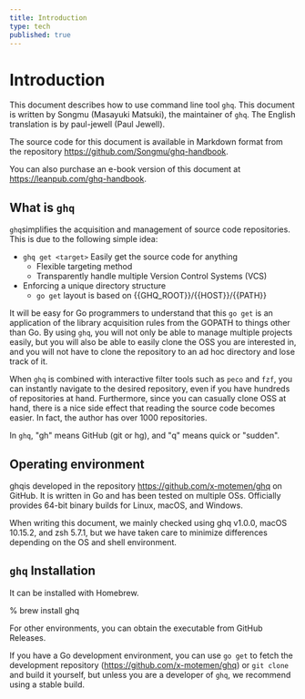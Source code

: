 ```yaml
---
title: Introduction
type: tech
published: true
---
```


# Introduction

This document describes how to use command line tool `ghq`. This document is written by Songmu (Masayuki Matsuki), the maintainer of `ghq`. The English translation is by paul-jewell (Paul Jewell).

The source code for this document is available in Markdown format from the repository https://github.com/Songmu/ghq-handbook.

You can also purchase an e-book version of this document at https://leanpub.com/ghq-handbook.

## What is `ghq`

`ghq`simplifies the acquisition and management of source code repositories. This is due to the following simple idea:

- `ghq get <target>` Easily get the source code for anything
  - Flexible targeting method
  - Transparently handle multiple Version Control Systems (VCS)
- Enforcing a unique directory structure
  - `go get` layout is based on {{GHQ_ROOT}}/{{HOST}}/{{PATH}}

It will be easy for Go programmers to understand that this `go get` is an application of the library acquisition rules from the GOPATH to things other than Go. By using `ghq`, you will not only be able to manage multiple projects easily, but you will also be able to easily clone the OSS you are interested in, and you will not have to clone the repository to an ad hoc directory and lose track of it.

When `ghq` is combined with interactive filter tools such as `peco` and `fzf`, you can instantly navigate to the desired repository, even if you have hundreds of repositories at hand. Furthermore, since you can casually clone OSS at hand, there is a nice side effect that reading the source code becomes easier. In fact, the author has over 1000 repositories.

In `ghq`, \"gh\" means GitHub (git or hg), and \"q\" means quick or "sudden".

## Operating environment

ghqis developed in the repository https://github.com/x-motemen/ghq on GitHub. It is written in Go and has been tested on multiple OSs. Officially provides 64-bit binary builds for Linux, macOS, and Windows.

When writing this document, we mainly checked using ghq v1.0.0, macOS 10.15.2, and zsh 5.7.1, but we have taken care to minimize differences depending on the OS and shell environment.

## `ghq` Installation

It can be installed with Homebrew.

% brew install ghq

For other environments, you can obtain the executable from GitHub Releases.

If you have a Go development environment, you can use `go get` to fetch the development repository (https://github.com/x-motemen/ghq) or `git clone` and build it yourself, but unless you are a developer of `ghq`, we recommend using a stable build.
